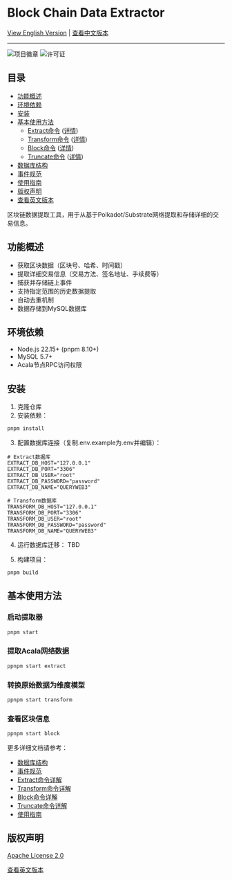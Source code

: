 # Block Chain Data Extractor

[View English Version](README.md) | [查看中文版本](#)

---

![项目徽章](https://img.shields.io/badge/区块链-数据-blue)
![许可证](https://img.shields.io/badge/许可证-Apache%202.0-green)

## 目录
- [功能概述](#功能概述)
- [环境依赖](#环境依赖)
- [安装](#安装)
- [基本使用方法](#基本使用方法)
  - [Extract命令](#extract命令) ([详情](doc/cn/extract_command.md))
  - [Transform命令](#transform命令) ([详情](doc/cn/transform_command.md))
  - [Block命令](#block命令) ([详情](doc/cn/block_command.md))
  - [Truncate命令](#truncate命令) ([详情](doc/cn/truncate_command.md))
- [数据库结构](doc/cn/database.md)
- [事件规范](doc/cn/events.md)
- [使用指南](doc/cn/usage.md)
- [版权声明](#版权声明)
- [查看英文版本](README.md)

区块链数据提取工具，用于从基于Polkadot/Substrate网络提取和存储详细的交易信息。

## 功能概述

- 获取区块数据（区块号、哈希、时间戳）
- 提取详细交易信息（交易方法、签名地址、手续费等）
- 捕获并存储链上事件
- 支持指定范围的历史数据提取
- 自动去重机制
- 数据存储到MySQL数据库

## 环境依赖

- Node.js 22.15+ (pnpm 8.10+)
- MySQL 5.7+
- Acala节点RPC访问权限

## 安装

1. 克隆仓库
2. 安装依赖：
```bash
pnpm install
```

3. 配置数据库连接（复制.env.example为.env并编辑）：
```env
# Extract数据库
EXTRACT_DB_HOST="127.0.0.1"
EXTRACT_DB_PORT="3306"
EXTRACT_DB_USER="root"
EXTRACT_DB_PASSWORD="password"
EXTRACT_DB_NAME="QUERYWEB3"

# Transform数据库
TRANSFORM_DB_HOST="127.0.0.1"
TRANSFORM_DB_PORT="3306"
TRANSFORM_DB_USER="root"
TRANSFORM_DB_PASSWORD="password"
TRANSFORM_DB_NAME="QUERYWEB3"
```

4. 运行数据库迁移：
TBD

5. 构建项目：
```bash
pnpm build
```

## 基本使用方法

### 启动提取器
```bash
pnpm start
```

### 提取Acala网络数据
```bash
ppnpm start extract
```

### 转换原始数据为维度模型
```bash
ppnpm start transform
```

### 查看区块信息
```bash
ppnpm start block
```

更多详细文档请参考：
- [数据库结构](doc/cn/database.md)
- [事件规范](doc/cn/events.md)
- [Extract命令详解](doc/cn/extract_command.md)
- [Transform命令详解](doc/cn/transform_command.md)
- [Block命令详解](doc/cn/block_command.md)
- [Truncate命令详解](doc/cn/truncate_command.md)
- [使用指南](doc/cn/usage.md)

## 版权声明

[Apache License 2.0](LICENSE)

[查看英文版本](README.md)
